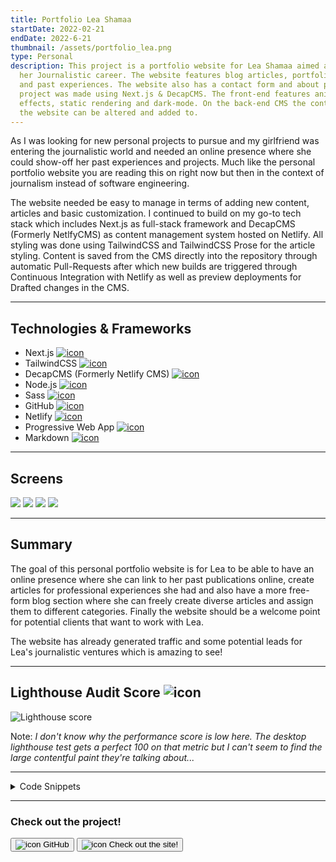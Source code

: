 ```yaml
---
title: Portfolio Lea Shamaa
startDate: 2022-02-21
endDate: 2022-6-21
thumbnail: /assets/portfolio_lea.png
type: Personal
description: This project is a portfolio website for Lea Shamaa aimed at aiding
  her Journalistic career. The website features blog articles, portfolio items
  and past experiences. The website also has a contact form and about page. The
  project was made using Next.js & DecapCMS. The front-end features animations,
  effects, static rendering and dark-mode. On the back-end CMS the content of
  the website can be altered and added to.
---
```

As I was looking for new personal projects to pursue and my girlfriend was entering the journalistic world and needed an online presence where she could show-off her past experiences and projects. Much like the personal portfolio website you are reading this on right now but then in the context of journalism instead of software engineering.

The website needed be easy to manage in terms of adding new content, articles and basic customization. I continued to build on my go-to tech stack which includes Next.js as full-stack framework and DecapCMS (Formerly NetlfyCMS) as content management system hosted on Netlify. All styling was done using TailwindCSS and TailwindCSS Prose for the article styling. Content is saved from the CMS directly into the repository through automatic Pull-Requests after which new builds are triggered through Continuous Integration with Netlify as well as preview deployments for Drafted changes in the CMS.

- - -

## Technologies & Frameworks

<ul class="icon-list">
<li>Next.js <a href="https://nextjs.org/"><img src="/assets/nextjs.png" alt="icon"></a></li>
<li>TailwindCSS <a href="https://tailwindcss.com/"><img src="/assets/tailwindcss.png" alt="icon"></a></li>
<li>DecapCMS (Formerly Netlify CMS) <a href="https://decapcms.org/"><img src="/assets/decapcms.png" alt="icon"></a></li>
<li>Node.js <a href="https://nodejs.org/en"><img src="/assets/nodejs.png" alt="icon"></a></li>
<li>Sass <a href="https://sass-lang.com/"><img src="/assets/sass.png" alt="icon"></a></li>
<li>GitHub <a href="https://github.com/"><img src="/assets/github.png" alt="icon"></a></li>
<li>Netlify <a href="https://www.netlify.com/"><img src="/assets/netlify.png" alt="icon"></a></li>
<li>Progressive Web App <a href="#"><img src="/assets/pwa.png" alt="icon"></a></li>
<li>Markdown <a href="https://www.markdownguide.org/"><img src="/assets/markdown.png" alt="icon"></a></li>
</ul>

- - -

## Screens

<div class="images-grid">
<img src="/assets/portfolio_lea_1.png" />
<img src="/assets/portfolio_lea_2.png" />
<img src="/assets/portfolio_lea_3.png" />
<img src="/assets/portfolio_lea_4.jpg" />
</div>

- - -

## Summary

The goal of this personal portfolio website is for Lea to be able to have an online presence where she can link to her past publications online, create articles for professional experiences she had and also have a more free-form blog section where she can freely create diverse articles and assign them to different categories. Finally the website should be a welcome point for potential clients that want to work with Lea.

The website has already generated traffic and some potential leads for Lea's journalistic ventures which is amazing to see!

- - -

## Lighthouse Audit Score ![icon](/assets/lighthouse.png)

![Lighthouse score](/assets/lighthouse_portfolio-lea.png "Lighthouse score")

Note: *I don't know why the performance score is low here. The desktop lighthouse test gets a perfect 100 on that metric but I can't seem to find the large contentful paint they're talking about...*

- - -

<details >
<summary>Code Snippets</summary>
<div>

The following are some code snippets of components and back-end code for the portfolio website that are powerful, demonstrate good coding practices and that I'm proud of. The snippets demonstrate clean, concise and powerful code. *(Code has been compacted in some cases).*

**Home index**\
This code snippet is the homepage of the website showing the 3 most recent items from the 3 types of posts on the site. It statically retrieves the experiences, posts, articles and additional config for the homepage such as labels & links at build time of the application. This way static HTML is served at all times improving time to first paint and SEO!

```jsx
export const getStaticProps = async () => {

  const experiences = (await getExperiences({ preview: true })).slice(0, 3)

  const posts = (await getPosts({ preview: true })).slice(0, 3)

  const articles = (await getAllArticles(config.usernameMedium)).slice(0, 3)

  const homeContent = await getPage("home")

  return {
    props: {
      homeContent,
      experiences,
      posts,
      articles
    },
    revalidate: 60,
  }
}

const Home = ({ homeContent, experiences, posts, articles }) => {
  useNetlifyIdentityRedirectHook()

  return (
    <>
      <TypeWriter quotes={homeContent.quotes}/>

      <div className={`${utils.page} flex flex-col gap-12`}>
        <HomePreviewCollection
          title={homeContent.portfolioTitle}
          label={homeContent.portfolioLabel}
          link="/portfolio"
          content={articles.map((article) => <ArticleHomePreview key={article.title} article={article}/>)}
        />
        <hr className="-mb-4 -mt-10 mobile:hidden"/>
        <HomePreviewCollection
          title={homeContent.blogTitle}
          label={homeContent.blogLabel}
          link="/blog"
          content={posts.map((post) => <PostHomePreview key={post.id} post={post}/>)}
        />
        <hr className="-mb-4 -mt-10 mobile:hidden"/>
        <HomePreviewCollection
          title={homeContent.experiencesTitle}
          label={homeContent.experiencesLabel}
          link="/experiences"
          content={experiences.map((experience) => <ExperienceHomePreview key={experience.id} experience={experience}/>)}
        />
      </div>
    </>
  )
}

Home.withLayout = (page) => <Layout>{page}</Layout>
```

**PostService.js File**\
This code snippet showcases the PostService.js file. This service is responsible for loading the blog posts from the file system (since all content is saved as markdown files in the repository itself) and parsing them during build time of the application to facilitate static site generation. Blog posts can have a category assigned to them which will show in the UI.

```javascript
const postsDirectory = path.join(process.cwd(), 'content/posts');

export async function getPosts(options = {}) {
  const fileNames = await fs.readdir(postsDirectory).catch(() => []);

  const posts = await Promise.all(
    fileNames.map(async (fileName) => {
      const post = await parsePost(fileName);

      return {
        id: fileName.replace('.md', ''),
        ...post,
        ...(options.preview && { content: '' }),
      };
    }),
  );

  for (const post of posts) {
    post.data.category = await configService.getCategory(post.data.category);
  }

  posts.sort((a, b) => (new Date(a.data.date) < new Date(b.data.date) ? 1 : -1));

  return posts;
}

export async function getCategories() {
  const posts = await getPosts();

  const categories = []; // [{ name: "category", count: 0, posts: [{ name: "post", date: "date" }] }]

  for (const post of posts) {
    const category = await configService.getCategory(post.data.category.name);

    if (category && !categories.find((c) => c.name === category.name)) {
      const relevantPosts = posts.filter((p) => p.data.category.name === category.name);
      category.count = relevantPosts.length;
      category.posts = relevantPosts.map((post) => ({
        name: post.data.title,
        date: post.data.date,
      }));
      categories.push(category);
    }
  }

  // Add remaining (unused) categories
  for (let category of await configService.getCategories()) {
    if (!categories.find((c) => c.name === category.name)) {
      category.count = 0;
      categories.push(category);
    }
  }

  // sort categories by newest post
  categories.sort((a, b) => {
    const aLatestPost = a?.posts?.sort((a, b) => new Date(b.date) - new Date(a.date))[0];
    const bLatestPost = b?.posts?.sort((a, b) => new Date(b.date) - new Date(a.date))[0];
    const aDate = new Date(aLatestPost?.date).getTime() || 0;
    const bDate = new Date(bLatestPost?.date).getTime() || 0;
    return aDate + bDate;
  });

  return categories;
}

export async function getPostIds() {
  const fileNames = await fs.readdir(postsDirectory).catch(() => []);
  return fileNames.map((fileName) => ({ postId: fileName.replace('.md', '') }));
}

export async function getPostsByCategory(categoryName) {
  const posts = await getPosts();
  return posts.filter((post) => post.data.category.name === categoryName);
}

export async function getPost(postId) {
  const post = await parsePost(`${postId}.md`);

  return {
    id: postId,
    ...post.data,
    content: post.content,
    category: await configService.getCategory(post.data.category),
  };
}

const parsePost = async (fileName) => {
  const filePath = path.join(postsDirectory, fileName);
  const fileContents = await fs.readFile(filePath, 'utf8');
  const post = matter(fileContents, {
    engines: { yaml: (s) => yaml.load(s, { schema: yaml.JSON_SCHEMA }) },
  });
  post.content = marked.parse(post.content) || '';

  return {
    id: fileName.replace('.md', ''),
    ...post,
  };
};
```

**\[PostId].jsx File**\
This file is responsible for the pages of blog posts to be statically generated according to all post files present in the file system according to the *PostService.js* file shown previously. It generates a static path for every post and renders the markdown content retrieved from the Id of the post.

```jsx
export const getStaticPaths = async () => {

  const postIds = await getPostIds()

  return {
    paths: postIds.map(({ postId }) => ({ params: { postId } })),
    fallback: false,
  }
}

export const getStaticProps = async ({ params }) => {

  const post = await getPost(params.postId)

  return {
    props: {
      post,
    },
  }
}

const Post = ({ post }) => {
  return (
    <>
      <Head item={post}/>
      <div className={`${utils.page} max-w-screen-desktop`}>
        <MdContent content={post}/>
      </div>
    </>
  )
}

Post.withLayout = (page) => <Layout>{page}</Layout>

export default Post

```





</div>
</details>

- - -

### Check out the project!

[<button>![icon](/assets/github.png) GitHub</button>](https://github.com/alianza/portfolio-lea)
[<button>![icon](/assets/portfolio_lea.png) Check out the site!</button>](https://leashamaa.nl/)